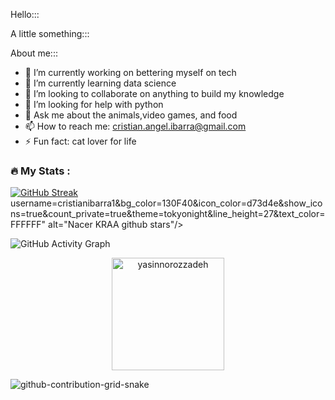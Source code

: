 
Hello:::

A little something:::

About me:::

- 🔭 I’m currently working on bettering myself on tech
- 🌱 I’m currently learning data science 
- 👯 I’m looking to collaborate on anything to build my knowledge 
- 🤔 I’m looking for help with python
- 💬 Ask me about the animals,video games, and food
- 📫 How to reach me: cristian.angel.ibarra@gmail.com
- ⚡ Fun fact: cat lover for life

              
### :fire: My Stats :
[![GitHub Streak](https://streak-stats.demolab.com?user=cristianibarra1&theme=dark&hide_border=true)](https://git.io/streak-stats)
username=cristianibarra1&bg_color=130F40&icon_color=d73d4e&show_icons=true&count_private=true&theme=tokyonight&line_height=27&text_color=FFFFFF" alt="Nacer KRAA   github stars"/>

 ![GitHub Activity Graph](https://activity-graph.herokuapp.com/graph?username=cristianibarra1&bg_color=0e2239&color=58a6ff&line=114a88&point=58a6ff&hide_border=true) 
<p align="center"><img height="180em" src="https://github-profile-summary-cards.vercel.app/api/cards/profile-details?username=cristianibarra1&theme=github_dark" alt="yasinnorozzadeh" align = "center"/></p>

![github-contribution-grid-snake](https://user-images.githubusercontent.com/90142173/154796318-e529fdc7-2132-4ce7-8417-06b71cf02506.svg)
